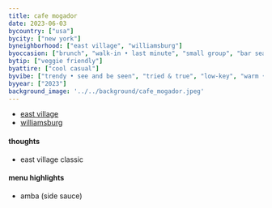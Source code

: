 ```yaml
---
title: cafe mogador 
date: 2023-06-03
bycountry: ["usa"]
bycity: ["new york"]
byneighborhood: ["east village", "williamsburg"]
byoccasion: ["brunch", "walk-in • last minute", "small group", "bar seating • solo dining", "impress visitors", "people watching"]
bytip: ["veggie friendly"]
byattire: ["cool casual"]
byvibe: ["trendy • see and be seen", "tried & true", "low-key", "warm • cozy", "patio action • garden seating"]
byyear: ["2023"]
background_image: '../../background/cafe_mogador.jpeg'
---
```


* [east village](https://maps.app.goo.gl/kBhs8PEm74rq2Dfk6)
* [williamsburg](https://maps.app.goo.gl/XwnbjiDJFc7VQVNv6)

#### thoughts
* east village classic

#### menu highlights
* amba (side sauce)
